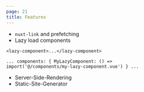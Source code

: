 ```yaml
---
page: 21
title: Features
---
```


- `nuxt-link` and prefetching
- Lazy load components

```vue
<lazy-component>...</lazy-component>
```

```vue
... components: { MyLazyComponent: () =>
import('@/components/my-lazy-component.vue') } ...
```

- Server-Side-Rendering
- Static-Site-Generator
